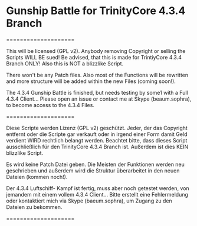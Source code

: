 Gunship Battle for TrinityCore 4.3.4 Branch
====================
====================


This will be licensed (GPL v2). Anybody removing Copyright or selling the Scripts WILL BE sued! 
Be advised, that this is made for TrintiyCore 4.3.4 Branch ONLY! Also this is NOT a 
blizzlike Script. 

There won't be any Patch files. Also most of the Functions will be rewritten and more structure will be
added within the new Files (coming soon!). 

The 4.3.4 Gunship Battle is finished, but needs testing by some1 with a Full 4.3.4 Client... 
Please open an issue or contact me at Skype (beaum.sophra), to become access to the 4.3.4 Files.


====================


Diese Scripte werden Lizenz (GPL v2) geschützt. Jeder, der das Copyright entfernt oder die Scripte
gar verkauft oder in irgend einer Form damit Geld verdient WIRD rechtlich belangt werden. 
Beachtet bitte, dass dieses Script ausschließlich für den TrinityCore 4.3.4 Branch ist. Außerdem ist
dies KEIN blizzlike Script. 

Es wird keine Patch Datei geben. Die Meisten der Funktionen werden neu geschrieben und außerdem wird die
Struktur überarbeitet in den neuen Dateien (kommen noch!).

Der 4.3.4 Luftschiff- Kampf ist fertig, muss aber noch getestet werden, von jemandem mit einem vollem 4.3.4 Client...
Bitte erstellt eine Fehlermeldung oder kontaktiert mich via Skype (baeum.sophra), um Zugang zu den Dateien zu bekommen.

====================
